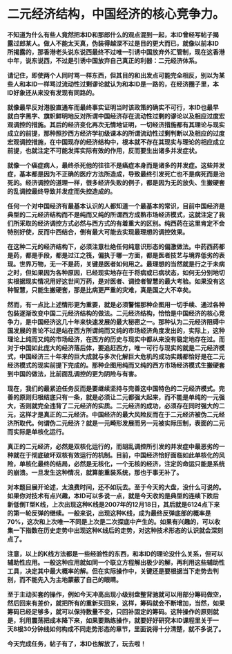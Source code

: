 二元经济结构，中国经济的核心竞争力。
====

			

**不知道为什么有些人竟然把本ID和那郎什么的观点混到一起，本ID曾经写帖子揭露过郎某人。做人不能太天真，伪装得越深不过是目的更大而已，就像以前本ID所揭露的，那香港老头说东说西最终不过唯一引诱中国放弃外汇管制，现在这香港中年，说东说西，不过是引诱中国放弃自己真正的利器：二元经济体系。**

**请记住，即使两个人同时骂一样东西，但其目的和出发点可能完全相反，别以为某些人和本ID一样骂过流动性过剩谬论就认为和本ID是一路的，在经济圈子里，本ID好象还从来没有发现有同路的。**

**就像最早反对港股直通车而最终事实证明当时该政策的确实不可行，本ID也最早就白字黑字、旗帜鲜明地反对所谓中国经济存在流动性过剩的谬论以及相应过度宏观调控的措施。其后的经济变化再次无情地证明，一切经济措施都有其理论与现实成立的前提，那种照抄西方经济学初级课本的所谓流动性过剩判断以及相应的过度宏观调控措施，在中国现存的经济结构中，根本就不存在其现实与理论的相应成立前提，也就注定不可能发挥实际有效的作用，反而要生出诸多并发症状。**

**就像一个癌症病人，最终杀死他的往往不是癌症本身而是诸多的并发症。这些并发症，基本都是因为不正确的医疗方法所造成，导致最终引发死亡也不是病死而是治死的。经济调控的道理一样，很多经济失败的例子，都是因为无的放失、生搬硬套的乱调控最终导致并发症而失控造成的。**

**任何一个对中国经济有最基本认识的人都知道一个最基本的常识，目前中国经济是典型的二元经济结构而不是纯而又纯的所谓西方成熟市场经济模式，这就注定了我们所采取的经济调控方式必然与西方式的有着重大的区别。纯西药在这里肯定不会特别好使，反而中西结合，倒有最大可能去实现最理想的调控效果。**

**在这种二元的经济结构下，必须注意杜绝任何纯意识形态的偏激做法。中药西药都是药，都是手段，都是过江之筏，偏执于哪一方面，都是医者技艺与境界低劣的表现。世界万物，无一不是药，关键是医者如何用之。最理想的当然就是行之于未病之时，但如果因为各种原因，已经现实地存在于将病或已病状态，如何无分别地切实根据现实情况用好这世间万药，是对医者、调控者智慧的最大考验。如果没有这种智慧，只能生搬硬套，那是比病更严重的灾难，真是国之大不幸矣。**

**然而，有一点比上述情形更为重要，就是必须警惕那种企图用一切手续、通过各种包装逐渐改变中国二元经济结构的做法。二元经济结构，恰恰是中国经济的核心竞争力，是中国经济这几十年来快速发展的最大秘密之一。那种认为二元经济阻碍中国发展的言论不过是站在西方所谓纯而又纯的市场经济角度发出的，实际上，这种理论上纯而又纯的市场经济，在西方的历史与现实中都从来没有稳定地存在过。而对于中国如此庞大的经济落后体，要追赶西方，唯一可行与现实的就是二元经济模式，中国经济三十年来的巨大成就与多次化解巨大危机的成功实践都恰好是在二元经济模式的现实前提下完成的。那种企图用纯而又纯的西方市场经济模式生搬硬套到中国的做法，比前面乱调控的更为阴险与有害。**

**现在，我们的最紧迫任务反而是要继续坚持与完善这中国特色的二元经济模式。完善的原则归根结底只有一条，就是必须让二元都强大起来，而不能是单纯的一元强大，否则就完全违背了二元经济的实质。二元经济的成功，必须存在同时强大的二元，这样才是真正的二元经济。中国经济的最大风险反而在于二元经济被伪二元经济所取代。何谓伪二元经济？就是一元畸形发展而另一元被实际压制，表面的二元而实际是单核化运行。**

**真正的二元经济，必然是双核化运行的，而胡乱调控所引发的并发症中最恶劣的一种就在于彻底破坏双核有效运行的机制。目前，中国经济恰好面临如此单核化的风险，单核化最终的结局，必然是无核化，一个无核的经济，注定的命运只能是系统的崩溃。一旦发生这种情况，就算能重装系统，那也于事无补了。**

**对本题目展开论述，太浪费时间，还不如玩去。至于今天的大盘，没什么可说的。如果你对技术有点兴趣，本ID可以多说一点，就是今天收的是典型的连续下跌后新低倒T型K线，上次出现这种K线是2007年的12月18日，其后就是6124点下来的第一轮反弹的继续。一般来说，出现这种K线，成为最终反弹底部的概率是70%，这次和上次唯一不同是上次是二次探底中产生的。如果有兴趣的，可以收集一下指数在历史走势中出现这种K线后的走势，对这种技术形态的认识就会深刻点了。**

**注意，以上的K线方法都是一些经验性的东西，和本ID的理论没什么关系，但可以辅助性应用。一般这种应用就如同一个联立方程解出极少的解，再利用这些辅助性工具，决定其中最大概率的解。但在实际操作中，关键还是要根据当下走势去判别，而不能先入为主地蒙蔽了自己的眼睛。**

**至于主动买套的操作，例如今天冲高出现小级别盘整背驰就可以用部分筹码做空，然后回来有差价，就把所有的重新买回来，这样，筹码就会不断增加，当然，如果筹码已经足够多，就可以保持数量不变，只回补固定的筹码。这种操作的原则就是，利用震荡把成本降下来，如果要熟练操作，就要好好研究本ID课程里关于一天8根30分钟线如何构成不同走势形态的章节，里面说得十分清楚，就不多说了。**

**今天完成任务，帖子有了，本ID也解放了，玩去啦！**
